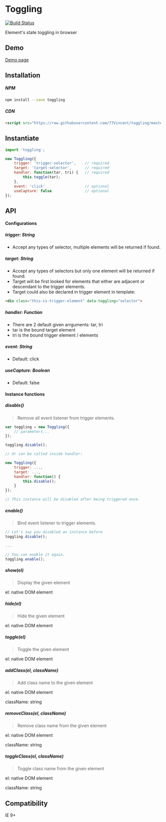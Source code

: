 # Toggling

[![Build Status](https://travis-ci.org/77Vincent/toggling.svg?branch=master)](https://travis-ci.org/77Vincent/toggling)

Element's state toggling in browser

## Demo

<a href="http://www.77webtech.com/toggling/">Demo page</a>

## Installation
##### NPM
    
```sh
npm install --save toggling
```

##### CDN

```html
<script src="https://raw.githubusercontent.com/77Vincent/toggling/master/toggling.min.js"></script>
```

## Instantiate
```js
import 'toggling';

new Toggling({
    trigger: 'trigger-selector',    // required
    target: 'target-selector',      // required
    handler: function(tar, tri) {   // required
        this.toggle(tar);
    },
    event: 'click'                  // optional
    useCapture: false               // optional
});
```

## API

#### Configurations
##### trigger: String

* Accept any types of selector, multiple elements will be returned if found.
##### target: String

* Accept any types of selectors but only one element will be returned if found.
* Target will be first looked for elements that either are adjacent or descendant to the trigger elements.
* Target could also be declared in trigger element in template:
```html
<div class="this-is-trigger-element" data-toggling="selector">
```

##### handler: Function

* There are 2 default given arrguments: tar, tri
* tar is the bound target element
* tri is the bound trigger element / elements

##### event: String

* Default: click

##### useCapture: Boolean

* Default: false

#### Instance functions
##### disable()

> Remove all event listener from trigger elements.

```js
var toggling = new Toggling({
    // parameters...
});

toggling.disable();

// Or can be called inside handler:

new Toggling({
    trigger: ...,
    target: ...,
    handler: function() {
        this.disable(); 
    }
});

// This instance will be disabled after being triggered once.
```

##### enable()

> Bind event listener to trigger elements.

```js
// Let's say you disabled an instance before
toggling.disable();

...

// You can enable it again.
toggling.enable();
```

##### show(el)

> Display the given element

el: native DOM element

##### hide(el)

> Hide the given element

el: native DOM element

##### toggle(el)

> Toggle the given element

el: native DOM element

##### addClass(el, className)

> Add class name to the given element

el: native DOM element

className: string

##### removeClass(el, className)

> Remove class name from the given element

el: native DOM element

className: string

##### toggleClass(el, className)

> Toggle class name from the given element

el: native DOM element

className: string

## Compatibility
IE 9+
